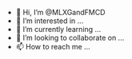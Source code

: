 - 👋 Hi, I’m @MLXGandFMCD
- 👀 I’m interested in ...
- 🌱 I’m currently learning ...
- 💞️ I’m looking to collaborate on ...
- 📫 How to reach me ...

<!---
MLXGandFMCD/MLXGandFMCD is a ✨ special ✨ repository because its `README.md` (this file) appears on your GitHub profile.
You can click the Preview link to take a look at your changes.
--->
